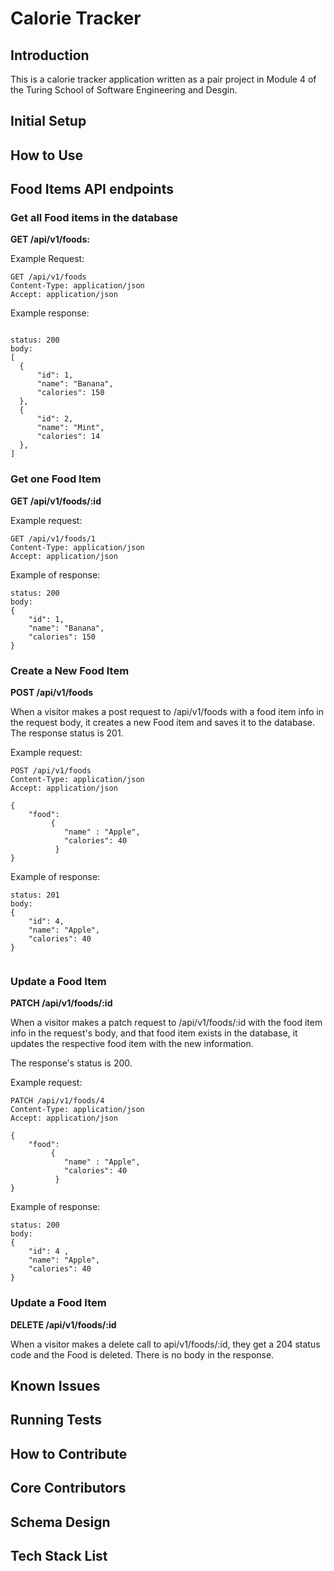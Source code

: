 # Calorie Tracker

## Introduction ##
This is a calorie tracker application written as a pair project in Module 4 of the Turing School of Software Engineering and Desgin. 
## Initial Setup ## 
## How to Use ## 

## Food Items API endpoints ##
### Get all Food items in the database ###
**GET /api/v1/foods:** 

Example Request: 
```
GET /api/v1/foods
Content-Type: application/json
Accept: application/json
```

Example response:

```

status: 200
body:
[
  {
      "id": 1,
      "name": "Banana",
      "calories": 150
  },
  {
      "id": 2,
      "name": "Mint",
      "calories": 14
  },
]
```

### Get one Food Item ###

**GET /api/v1/foods/:id** 

Example request:
```
GET /api/v1/foods/1
Content-Type: application/json
Accept: application/json
```

Example of response:
```
status: 200
body:
{
    "id": 1,
    "name": "Banana",
    "calories": 150
}
```

### Create a New Food Item ###

**POST /api/v1/foods** 

When a visitor makes a post request to /api/v1/foods with a food item info in the request body, it creates a new Food item and saves it to the database. The response status is 201. 

Example request:
```
POST /api/v1/foods
Content-Type: application/json
Accept: application/json

{
    "food":  
         {
            "name" : "Apple",
            "calories": 40
          }
}

```

Example of response:
```
status: 201
body: 
{
    "id": 4,
    "name": "Apple",
    "calories": 40
}


```

### Update a Food Item ###

**PATCH /api/v1/foods/:id**

When a visitor makes a patch request to /api/v1/foods/:id with the food item info in the request's body, and that food item exists in the database, it updates the respective food item with the new information. 

The response's status is 200.

Example request:
```
PATCH /api/v1/foods/4
Content-Type: application/json
Accept: application/json

{
    "food":  
         {
            "name" : "Apple",
            "calories": 40
          }
}

```

Example of response:
```
status: 200
body:
{
    "id": 4 ,
    "name": "Apple",
    "calories": 40
}
```

### Update a Food Item ###

**DELETE /api/v1/foods/:id**

When a visitor makes a delete call to api/v1/foods/:id, they get a 204 status code and the Food is deleted. There is no body in the response.




## Known Issues ## 
## Running Tests ## 
## How to Contribute ## 
## Core Contributors ## 
## Schema Design ##
## Tech Stack List ## 
